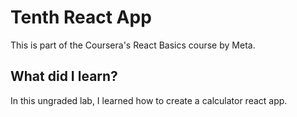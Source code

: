 # Tenth React App
This is part of the Coursera's React Basics course by Meta.
## What did I learn?
In this ungraded lab, I learned how to create a calculator react app.
